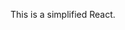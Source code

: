 <!--
 * @Author: Clloz
 * @Date: 2020-09-06 14:13:33
 * @LastEditTime: 2020-09-07 13:35:01
 * @LastEditors: Clloz
 * @Description: a readme file
 * @FilePath: /toy-react/README.md
 * @博观而约取，厚积而薄发，日拱一卒，日进一寸，学不可以已。
-->

This is a simplified React.
